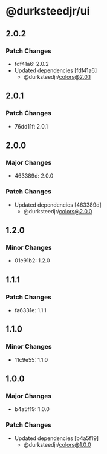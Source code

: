 # @durksteedjr/ui

## 2.0.2

### Patch Changes

- fdf41a6: 2.0.2
- Updated dependencies [fdf41a6]
  - @durksteedjr/colors@2.0.1

## 2.0.1

### Patch Changes

- 76dd11f: 2.0.1

## 2.0.0

### Major Changes

- 463389d: 2.0.0

### Patch Changes

- Updated dependencies [463389d]
  - @durksteedjr/colors@2.0.0

## 1.2.0

### Minor Changes

- 01e91b2: 1.2.0

## 1.1.1

### Patch Changes

- fa6331e: 1.1.1

## 1.1.0

### Minor Changes

- 11c9e55: 1.1.0

## 1.0.0

### Major Changes

- b4a5f19: 1.0.0

### Patch Changes

- Updated dependencies [b4a5f19]
  - @durksteedjr/colors@1.0.0

